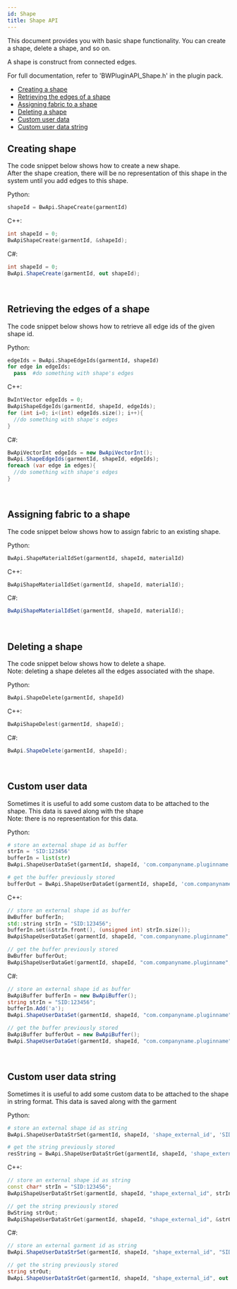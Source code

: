 ```yaml
---
id: Shape
title: Shape API
---
```


This document provides you with basic shape functionality. You can create a shape, delete a shape, and so on.

A shape is construct from connected edges.<br/>

For full documentation, refer to 'BWPluginAPI_Shape.h' in the plugin pack.

* [Creating a shape](#create-shape)
* [Retrieving the edges of a shape](#shape-edges)
* [Assigning fabric to a shape](#assign-fabric)
* [Deleting a shape](#delete-shape)
* [Custom user data](#custom-user-data)
* [Custom user data string](#custom-user-data-string)

<a name="create-shape"></a>
## Creating shape
The code snippet below shows how to create a new shape. <br/>
After the shape creation, there will be no representation of this shape in the system until you add edges to this shape.

Python:
```python
shapeId = BwApi.ShapeCreate(garmentId)
```
C++:
```cpp
int shapeId = 0;
BwApiShapeCreate(garmentId, &shapeId);
```
C#:
```csharp
int shapeId = 0;
BwApi.ShapeCreate(garmentId, out shapeId);
```
<br/>

<a name="shape-edges"></a>
## Retrieving the edges of a shape
The code snippet below shows how to retrieve all edge ids of the given shape id.

Python:
```python
edgeIds = BwApi.ShapeEdgeIds(garmentId, shapeId)
for edge in edgeIds:
  pass  #do something with shape's edges
```
C++:
```cpp
BwIntVector edgeIds = 0;
BwApiShapeEdgeIds(garmentId, shapeId, edgeIds);
for (int i=0; i<(int) edgeIds.size(); i++){
  //do something with shape's edges
}
```
C#:
```csharp
BwApiVectorInt edgeIds = new BwApiVectorInt();
BwApi.ShapeEdgeIds(garmentId, shapeId, edgeIds);
foreach (var edge in edges){
  //do something with shape's edges
}
```
<br/>

<a name="assign-fabric"></a>
## Assigning fabric to a shape
The code snippet below shows how to assign fabric to an existing shape. <br/>

Python:
```python
BwApi.ShapeMaterialIdSet(garmentId, shapeId, materialId)
```
C++:
```cpp
BwApiShapeMaterialIdSet(garmentId, shapeId, materialId);
```
C#:
```csharp
BwApiShapeMaterialIdSet(garmentId, shapeId, materialId);
```
<br/>

<a name="delete-shape"></a>
## Deleting a shape
The code snippet below shows how to delete a shape. <br/>
Note: deleting a shape deletes all the edges associated with the shape.

Python:
```python
BwApi.ShapeDelete(garmentId, shapeId)
```
C++:
```cpp
BwApiShapeDelest(garmentId, shapeId);
```
C#:
```csharp
BwApi.ShapeDelete(garmentId, shapeId);
```
<br/>

<a name="custom-user-data"></a>
## Custom user data
Sometimes it is useful to add some custom data to be attached to the shape. This data is saved along with the shape <br/>
Note: there is no representation for this data.

Python:
```python
# store an external shape id as buffer
strIn = 'SID:123456'
bufferIn = list(str)
BwApi.ShapeUserDataSet(garmentId, shapeId, 'com.companyname.pluginname', 'shape_external_id', bufferIn)

# get the buffer previously stored
bufferOut = BwApi.ShapeUserDataGet(garmentId, shapeId, 'com.companyname.pluginname', 'shape_external_id')
```
C++:
```cpp
// store an external shape id as buffer
BwBuffer bufferIn;
std::string strIn = "SID:123456";
bufferIn.set(&strIn.front(), (unsigned int) strIn.size());
BwApiShapeUserDataSet(garmentId, shapeId, "com.companyname.pluginname", "shape_external_id", bufferIn);

// get the buffer previously stored
BwBuffer bufferOut;
BwApiShapeUserDataGet(garmentId, shapeId, "com.companyname.pluginname", "shape_external_id", bufferOut);
```
C#:
```csharp
// store an external shape id as buffer
BwApiBuffer bufferIn = new BwApiBuffer();
string strIn = "SID:123456";
bufferIn.Add('a');
BwApi.ShapeUserDataSet(garmentId, shapeId, "com.companyname.pluginname", "shape_external_id", bufferIn);

// get the buffer previously stored
BwApiBuffer bufferOut = new BwApiBuffer();
BwApi.ShapeUserDataGet(garmentId, shapeId, "com.companyname.pluginname", "shape_external_id", bufferOut);
```
<br/>

<a name="custom-user-data-string"></a>
## Custom user data string
Sometimes it is useful to add some custom data to be attached to the shape in string format. This data is saved along with the garment <br/>

Python:
```python
# store an external shape id as string
BwApi.ShapeUserDataStrSet(garmentId, shapeId, 'shape_external_id', 'SID:123456')

# get the string previously stored
resString = BwApi.ShapeUserDataStrGet(garmentId, shapeId, 'shape_external_id')
```
C++:
```cpp
// store an external shape id as string
const char* strIn = "SID:123456";
BwApiShapeUserDataStrSet(garmentId, shapeId, "shape_external_id", strIn);

// get the string previously stored
BwString strOut;
BwApiShapeUserDataStrGet(garmentId, shapeId, "shape_external_id", &strOut);
```
C#:
```csharp
// store an external garment id as string
BwApi.ShapeUserDataStrSet(garmentId, shapeId, "shape_external_id", "SID:123456");

// get the string previously stored
string strOut;
BwApi.ShapeUserDataStrGet(garmentId, shapeId, "shape_external_id", out strOut);
```
<br/>
